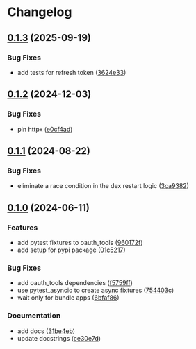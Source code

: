 # Changelog

## [0.1.3](https://github.com/canonical/iam-bundle/compare/oauth_tools-v0.1.2...oauth_tools-v0.1.3) (2025-09-19)


### Bug Fixes

* add tests for refresh token ([3624e33](https://github.com/canonical/iam-bundle/commit/3624e336ca66726a060a0678afa73d3d7cb86acc))

## [0.1.2](https://github.com/canonical/iam-bundle/compare/oauth_tools-v0.1.1...oauth_tools-v0.1.2) (2024-12-03)


### Bug Fixes

* pin httpx ([e0cf4ad](https://github.com/canonical/iam-bundle/commit/e0cf4ad60ad157e6cf947cc870855cdfd1cf3f20))

## [0.1.1](https://github.com/canonical/iam-bundle/compare/oauth_tools-v0.1.0...oauth_tools-v0.1.1) (2024-08-22)


### Bug Fixes

* eliminate a race condition in the dex restart logic ([3ca9382](https://github.com/canonical/iam-bundle/commit/3ca938225f3e380296a86db7b9148b80d4f86096))

## [0.1.0](https://github.com/canonical/iam-bundle/compare/oauth_tools-v0.0.1...oauth_tools-v0.1.0) (2024-06-11)


### Features

* add pytest fixtures to oauth_tools ([960172f](https://github.com/canonical/iam-bundle/commit/960172f39f485cffa7389fd943feb421eb145265))
* add setup for pypi package ([01c5217](https://github.com/canonical/iam-bundle/commit/01c5217674b9cef6ad8b009144a48d0302dbe7a0))


### Bug Fixes

* add oauth_tools dependencies ([f5759ff](https://github.com/canonical/iam-bundle/commit/f5759ffd6ce052d0c8e22d6cf535aec92d0b7416))
* use pytest_asyncio to create async fixtures ([754403c](https://github.com/canonical/iam-bundle/commit/754403cde83164430ae98788ee62649085d01c48))
* wait only for bundle apps ([6bfaf86](https://github.com/canonical/iam-bundle/commit/6bfaf86103351fc322da2cb064a43f175bfce18d))


### Documentation

* add docs ([31be4eb](https://github.com/canonical/iam-bundle/commit/31be4eb47e84ef8b70deef5b3cb6dde23d70a67b))
* update docstrings ([ce30e7d](https://github.com/canonical/iam-bundle/commit/ce30e7d9f088c44b4cc62ed12fe9124f015a952d))
